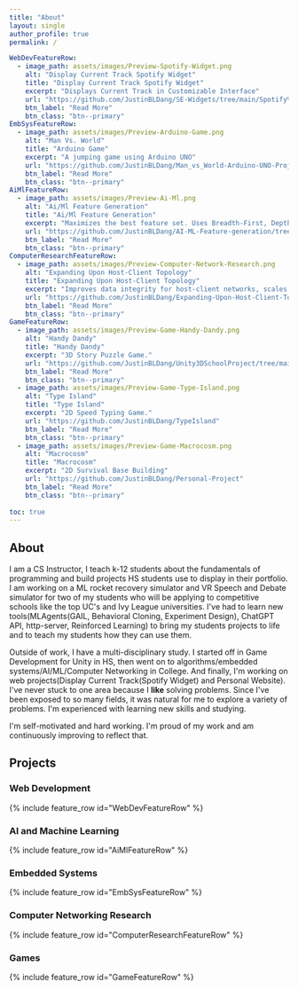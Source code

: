 ```yaml
---
title: "About"
layout: single
author_profile: true
permalink: /

WebDevFeatureRow:
  - image_path: assets/images/Preview-Spotify-Widget.png
    alt: "Display Current Track Spotify Widget"
    title: "Display Current Track Spotify Widget"
    excerpt: "Displays Current Track in Customizable Interface"
    url: "https://github.com/JustinBLDang/SE-Widgets/tree/main/Spotify%20-%20Overlay%20Current%20Track"
    btn_label: "Read More"
    btn_class: "btn--primary"
EmbSysFeatureRow:
  - image_path: assets/images/Preview-Arduino-Game.png
    alt: "Man Vs. World"
    title: "Arduino Game"
    excerpt: "A jumping game using Arduino UNO"
    url: "https://github.com/JustinBLDang/Man_vs_World-Arduino-UNO-Project/blob/main"
    btn_label: "Read More"
    btn_class: "btn--primary"
AiMlFeatureRow:
  - image_path: assets/images/Preview-Ai-Ml.png
    alt: "Ai/Ml Feature Generation"
    title: "Ai/Ml Feature Generation"
    excerpt: "Maximizes the best feature set. Uses Breadth-First, Depth-First, and my Custom Search Algorithm"
    url: "https://github.com/JustinBLDang/AI-ML-Feature-generation/tree/main"
    btn_label: "Read More"
    btn_class: "btn--primary"
ComputerResearchFeatureRow:
  - image_path: assets/images/Preview-Computer-Network-Research.png
    alt: "Expanding Upon Host-Client Topology"
    title: "Expanding Upon Host-Client Topology"
    excerpt: "Improves data integrity for host-client networks, scales with network size."
    url: "https://github.com/JustinBLDang/Expanding-Upon-Host-Client-Topology"
    btn_label: "Read More"
    btn_class: "btn--primary"
GameFeatureRow:
  - image_path: assets/images/Preview-Game-Handy-Dandy.png
    alt: "Handy Dandy"
    title: "Handy Dandy"
    excerpt: "3D Story Puzzle Game."
    url: "https://github.com/JustinBLDang/Unity3DSchoolProject/tree/main"
    btn_label: "Read More"
    btn_class: "btn--primary"
  - image_path: assets/images/Preview-Game-Type-Island.png
    alt: "Type Island"
    title: "Type Island"
    excerpt: "2D Speed Typing Game."
    url: "https://github.com/JustinBLDang/TypeIsland"
    btn_label: "Read More"
    btn_class: "btn--primary"
  - image_path: assets/images/Preview-Game-Macrocosm.png
    alt: "Macrocosm"
    title: "Macrocosm"
    excerpt: "2D Survival Base Building"
    url: "https://github.com/JustinBLDang/Personal-Project"
    btn_label: "Read More"
    btn_class: "btn--primary"
  
toc: true
---
```

## About 

I am a CS Instructor, I teach k-12 students about the fundamentals of programming and build projects HS students use to display in their portfolio. I am working on a ML rocket recovery simulator and VR Speech and Debate simulator for two of my students who will be applying to competitive schools like the top UC's and Ivy League universities. I've had to learn new tools(MLAgents(GAIL, Behavioral Cloning, Experiment Design), ChatGPT API, http-server, Reinforced Learning) to bring my students projects to life and to teach my students how they can use them.

Outside of work, I have a multi-disciplinary study. I started off in Game Development for Unity in HS, then went on to algorithms/embedded systems/AI/ML/Computer Networking in College. And finally, I'm working on web projects(Display Current Track(Spotify Widget) and Personal Website). I've never stuck to one area because I **like** solving problems. Since I've been exposed to so many fields, it was natural for me to explore a variety of problems. I'm experienced with learning new skills and studying.

I'm self-motivated and hard working. I'm proud of my work and am continuously improving to reflect that.

## Projects

### Web Development

{% include feature_row id="WebDevFeatureRow" %}

### AI and Machine Learning

{% include feature_row id="AiMlFeatureRow" %}

### Embedded Systems

{% include feature_row id="EmbSysFeatureRow" %}

### Computer Networking Research

{% include feature_row id="ComputerResearchFeatureRow" %}

### Games

{% include feature_row id="GameFeatureRow" %}